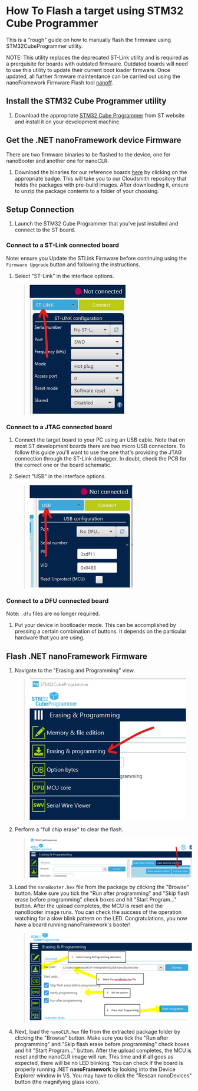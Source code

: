 # How To Flash a target using STM32 Cube Programmer

This is a "rough" guide on how to manually flash the firmware using STM32CubeProgrammer utility.

NOTE: This utility replaces the deprecated ST-Link utility and is required as a prerquisite for boards with outdated firmware. Outdated boards will need to use this utility to update their current boot loader firmware. Once updated, all further firmware maintentance can be carried out using the nanoFramework Firmware Flash tool [nanoff](https://github.com/nanoframework/nanoFirmwareFlasher).

## Install the STM32 Cube Programmer utility

1. Download the appropriate [STM32 Cube Programmer](https://www.st.com/en/development-tools/stm32cubeprog.html) from ST website and install it on your development machine.

## Get the .NET nanoFramework device Firmware

There are two firmware binaries to be flashed to the device, one for nanoBooter and another one for nanoCLR.

1. Download the binaries for our reference boards [here](https://github.com/nanoframework/nf-interpreter#firmware-for-reference-boards) by clicking on the appropriate badge. This will take you to our Cloudsmith repository that holds the packages with pre-build images. After downloading it, ensure to unzip the package contents to a folder of your choosing.

## Setup Connection

1. Launch the STM32 Cube Programmer that you've just installed and connect to the ST board.

### Connect to a ST-Link connected board

Note: ensure you Update the STLink Firmware before continuing using the `Firmware Upgrade` button and following the instructions.

1. Select "ST-Link" in the interface options.
    >![ST-LINK](../../images/stm32/stm32-cube-programmer-select-stlink.jpg)



### Connect to a JTAG connected board

1. Connect the target board to your PC using an USB cable. Note that on most ST development boards there are two micro USB connectors. To follow this guide you'll want to use the one that's providing the JTAG connection through the ST-Link debugger. In doubt, check the PCB for the correct one or the board schematic.


1. Select "USB" in the interface options.
    >![USB interface](../../images/stm32/stm32-cube-programmer-select-usb.jpg)



### Connect to a DFU connected board

Note: `.dfu` files are no longer required.

1. Put your device in bootloader mode. This can be accomplished by pressing a certain combination of buttons. It depends on the particular hardware that you are using.

## Flash .NET nanoFramework Firmware

1. Navigate to the "Erasing and Programming" view.
    >![Erasing and Programming](../../images/stm32/stm32-cube-programmer-programing-menu.jpg)

1. Perform a "full chip erase" to clear the flash.
    >![Full chip erase](../../images/stm32/stm32-cube-programmer-full-chip-erase.jpg)

1. Load the `nanoBooter.hex` file from the package by clicking the "Browse" button. Make sure you tick the "Run after programming" and "Skip flash erase before programming" check boxes and hit "Start Program..." button. After the upload completes, the MCU is reset and the nanoBooter image runs. You can check the success of the operation watching for a slow blink pattern on the LED. Congratulations, you now have a board running nanoFramework's booter!
    >![STM32CubeProgrammer load nanobooter](../../images/stm32/stm32-cube-programmer-load-nanobooter.png)

1. Next, load the `nanoCLR.hex` file from the extracted package folder by clicking the "Browse" button. Make sure you tick the "Run after programming" and "Skip flash erase before programming" check boxes and hit "Start Program..." button. After the upload completes, the MCU is reset and the nanoCLR image will run. This time and if all goes as expected, there will be no LED blinking. You can check if the board is properly running .NET **nanoFramework** by looking into the Device Explorer window in VS. You may have to click the "Rescan nanoDevices" button (the magnifying glass icon).